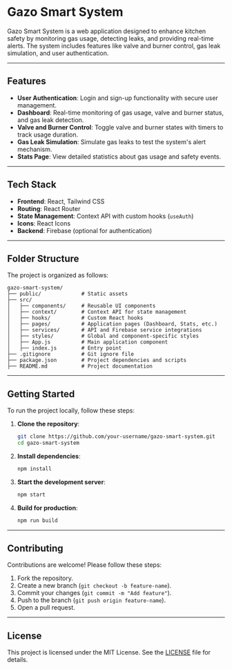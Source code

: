 # Gazo Smart System

Gazo Smart System is a web application designed to enhance kitchen safety by monitoring gas usage, detecting leaks, and providing real-time alerts. The system includes features like valve and burner control, gas leak simulation, and user authentication.

---

## Features

- **User Authentication**: Login and sign-up functionality with secure user management.
- **Dashboard**: Real-time monitoring of gas usage, valve and burner status, and gas leak detection.
- **Valve and Burner Control**: Toggle valve and burner states with timers to track usage duration.
- **Gas Leak Simulation**: Simulate gas leaks to test the system's alert mechanism.
- **Stats Page**: View detailed statistics about gas usage and safety events.

---

## Tech Stack

- **Frontend**: React, Tailwind CSS
- **Routing**: React Router
- **State Management**: Context API with custom hooks (`useAuth`)
- **Icons**: React Icons
- **Backend**: Firebase (optional for authentication)

---

## Folder Structure

The project is organized as follows:

```
gazo-smart-system/
├── public/             # Static assets
├── src/
│   ├── components/     # Reusable UI components
│   ├── context/        # Context API for state management
│   ├── hooks/          # Custom React hooks
│   ├── pages/          # Application pages (Dashboard, Stats, etc.)
│   ├── services/       # API and Firebase service integrations
│   ├── styles/         # Global and component-specific styles
│   ├── App.js          # Main application component
│   ├── index.js        # Entry point
├── .gitignore          # Git ignore file
├── package.json        # Project dependencies and scripts
├── README.md           # Project documentation
```

---

## Getting Started

To run the project locally, follow these steps:

1. **Clone the repository**:
    ```bash
    git clone https://github.com/your-username/gazo-smart-system.git
    cd gazo-smart-system
    ```

2. **Install dependencies**:
    ```bash
    npm install
    ```

3. **Start the development server**:
    ```bash
    npm start
    ```

4. **Build for production**:
    ```bash
    npm run build
    ```

---

## Contributing

Contributions are welcome! Please follow these steps:

1. Fork the repository.
2. Create a new branch (`git checkout -b feature-name`).
3. Commit your changes (`git commit -m "Add feature"`).
4. Push to the branch (`git push origin feature-name`).
5. Open a pull request.

---

## License

This project is licensed under the MIT License. See the [LICENSE](LICENSE) file for details.

